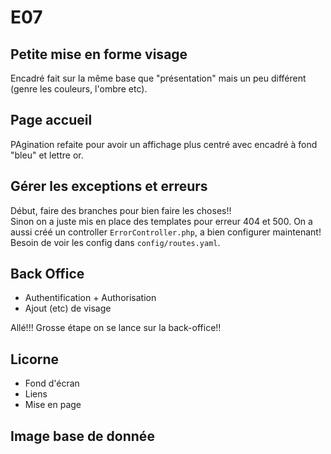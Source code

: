 # E07

## Petite mise en forme visage

Encadré fait sur la même base que "présentation" mais un peu différent (genre les couleurs, l'ombre etc).

## Page accueil

PAgination refaite pour avoir un affichage plus centré avec encadré à fond "bleu" et lettre or.

## Gérer les exceptions et erreurs

Début, faire des branches pour bien faire les choses!!  
Sinon on a juste mis en place des templates pour erreur 404 et 500. On a aussi créé un controller ``` ErrorController.php ```, a bien configurer maintenant!  
Besoin de voir les config dans ``` config/routes.yaml ```.

## Back Office

* Authentification + Authorisation
* Ajout (etc) de visage

Allé!!! Grosse étape on se lance sur la back-office!!  

## Licorne

* Fond d'écran
* Liens
* Mise en page

## Image base de donnée
